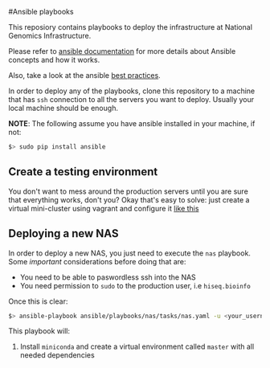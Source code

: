 #Ansible playbooks

This reposiory contains playbooks to deploy the infrastructure at National Genomics
Infrastructure. 

Please refer to [ansible documentation](http://docs.ansible.com/) for more details
about Ansible concepts and how it works.

Also, take a look at the ansible [best practices](http://docs.ansible.com/playbooks_best_practices.html).

In order to deploy any of the playbooks, clone this repository to a machine that
has `ssh` connection to all the servers you want to deploy. Usually your local machine
should be enough.

__NOTE__: The following assume you have ansible installed in your machine, if not:

```bash
$> sudo pip install ansible
```

## Create a testing environment
You don't want to mess around the production servers until you are sure that everything
works, don't you? Okay that's easy to solve: just create a virtual mini-cluster
using vagrant and configure it [like this](http://hakunin.com/six-ansible-practices#build-a-convenient-local-playground)

## Deploying a new NAS
In order to deploy a new NAS, you just need to execute the `nas` playbook. Some 
*important* considerations before doing that are:

* You need to be able to paswordless ssh into the NAS
* You need permission to `sudo` to the production user, i.e `hiseq.bioinfo`

Once this is clear:

```bash
$> ansible-playbook ansible/playbooks/nas/tasks/nas.yaml -u <your_username> -i ansible/inventory.yaml
```

This playbook will:

1. Install `miniconda` and create a virtual environment called `master` with all needed dependencies